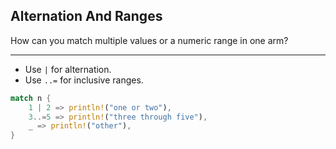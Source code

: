 ## Alternation And Ranges

How can you match multiple values or a numeric range in one arm?

---

* Use `|` for alternation.
* Use `..=` for inclusive ranges.

```rust
match n {
    1 | 2 => println!("one or two"),
    3..=5 => println!("three through five"),
    _ => println!("other"),
}
```

